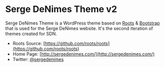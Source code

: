 # Serge DeNimes Theme v2

Serge DeNimes Theme is a WordPress theme based on [Roots](http://roots.io/) & [Bootstrap](http://getbootstrap.com/) that is used for the Serge DeNimes website. It's the second iteration of themes created for SDN.

* Roots Source: [https://github.com/roots/roots](https://github.com/roots/roots)
* Home Page: [http://sergedenimes.com/](http://sergedenimes.com/)
* Twitter: [@sergedenimes](https://twitter.com/sergedenimes)


